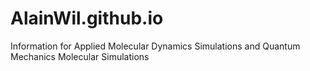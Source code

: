 # AlainWil.github.io
Information for Applied Molecular Dynamics Simulations and Quantum Mechanics Molecular Simulations
